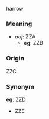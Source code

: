 harrow
### Meaning
+ _adj_: ZZA
    + __eg__: ZZB

### Origin

ZZC

### Synonym

__eg__: ZZD

+ ZZE


